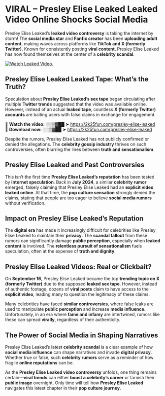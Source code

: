 # VIRAL – Presley Elise Leaked Leaked Video Online Shocks Social Media 

Presley Elise Leaked’s **leaked video controversy** is taking the internet by storm! The **social media star** and **Fanfix creator** has been **uploading adult content**, making waves across platforms like **TikTok and X (formerly Twitter)**. Known for consistently posting **viral content**, Presley Elise Leaked has now found themselves at the center of a **celebrity scandal**.  

[![Watch Leaked Video.](https://miro.medium.com/v2/resize:fit:828/format:webp/1*cilzJN44JGOrTw9NJCrNHA.gif "Watch Leaked Video")](https://2k25fun.com/presley-elise-leaked)

## **Presley Elise Leaked Leaked Tape: What’s the Truth?**  
Speculation about **Presley Elise Leaked’s sex tape** began circulating after multiple **Twitter trends** suggested that the video was available online. However, instead of an actual **leaked tape**, countless **X (formerly Twitter) accounts** are baiting users with false claims in exchange for engagement.  

🔹 **Watch the video:** ░░▒▓██ ➤ https://2k25fun.com/presley-elise-leaked  
🔹 **Download now:** ░░▒▓██ ➤ https://2k25fun.com/presley-elise-leaked  

Despite the rumors, Presley Elise Leaked has not publicly confirmed or denied the allegations. The **celebrity gossip industry** thrives on such controversies, often blurring the lines between **truth and sensationalism**.  

## **Presley Elise Leaked and Past Controversies**  
This isn’t the first time **Presley Elise Leaked’s reputation** has been tested by **internet speculation**. Back in **July 2024**, a similar **celebrity rumor** emerged, falsely claiming that Presley Elise Leaked had an **explicit video leaked online**. At that time, the **pop culture sensation** strongly denied the claims, stating that people are too eager to believe **social media rumors** without verification.  

## **Impact on Presley Elise Leaked’s Reputation**  
The **digital era** has made it increasingly difficult for celebrities like Presley Elise Leaked to maintain their **privacy**. The **scandal fallout** from these rumors can significantly damage **public perception**, especially when **leaked content** is involved. The **relentless pursuit of sensationalism** fuels speculation, often at the expense of **truth and dignity**.  

## **Presley Elise Leaked Videos: Real or Clickbait?**  
On **September 16**, Presley Elise Leaked became the top **trending topic on X (formerly Twitter)** due to the supposed **leaked sex tape**. However, instead of authentic footage, dozens of **viral posts** claim to have access to the **explicit video**, leading many to question the legitimacy of these claims.  

Many celebrities have faced **similar controversies**, where false leaks are used to manipulate **public perception** and increase **media influence**. Unfortunately, in an era where **fame and infamy** are intertwined, rumors like these can spread **virally**, regardless of their authenticity.  

## **The Power of Social Media in Shaping Narratives**  
Presley Elise Leaked’s latest **celebrity scandal** is a clear example of how **social media influence** can shape narratives and invade **digital privacy**. Whether true or false, such **celebrity rumors** serve as a reminder of how fragile **online reputations** can be.  

As the **Presley Elise Leaked video controversy** unfolds, one thing remains certain—**viral trends** can either **boost a celebrity’s career** or tarnish their **public image** overnight. Only time will tell how **Presley Elise Leaked** navigates this latest chapter in their **pop culture journey**. 